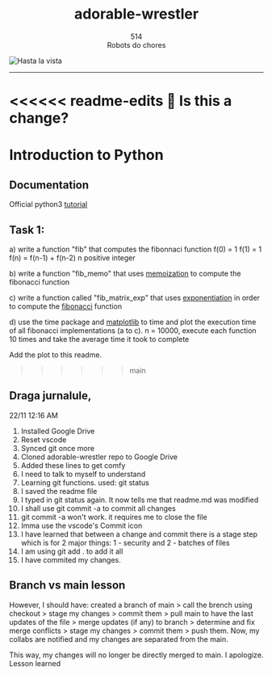 <h1 align="center">
adorable-wrestler
</h1>

<p align="center">
514
</br>
Robots do chores
</p>

<img align="center" src="https://emanuelstefancu.files.wordpress.com/2021/10/514-robots-do-chores-01.jpg" alt="Hasta la vista"/>

---

<<<<<< readme-edits
🦋 Is this a change?
=======

# Introduction to Python

## Documentation

Official python3 [tutorial](https://docs.python.org/3/tutorial/)

## Task 1:

a) write a function "fib" that computes the fibonnaci function
f(0) = 1
f(1) = 1
f(n) = f(n-1) + f(n-2)
n positive integer

b) write a function "fib_memo" that uses [memoization](https://en.wikipedia.org/wiki/Memoization) to compute the fibonacci function

c) write a function called "fib_matrix_exp" that uses [exponentiation](https://en.wikipedia.org/wiki/Exponentiation_by_squaring) in order to compute the [fibonacci](https://en.wikipedia.org/wiki/Fibonacci_number#Matrix_form) function

d) use the time package and [matplotlib](https://matplotlib.org/)
to time and plot the execution time of all fibonacci implementations (a to c).
n = 10000, execute each function 10 times and take the average time it took to complete

Add the plot to this readme.
>>>>>> main

## Draga jurnalule,
22/11 12:16 AM
1. Installed Google Drive
2. Reset vscode
3. Synced git once more
4. Cloned adorable-wrestler repo to Google Drive
5. Added these lines to get comfy
6. I need to talk to myself to understand
7. Learning git functions. used: git status
8. I saved the readme file
9. I typed in git status again. It now tells me that readme.md was modified
10. I shall use git commit -a to commit all changes
11. git commit -a won't work. it requires me to close the file
12. Imma use the vscode's Commit icon
13. I have learned that between a change and commit there is a stage step which is for 2 major things: 1 - security and 2 - batches of files
14. I am using git add . to add it all
15. I have commited my changes.

## Branch vs main lesson
However, I should have: created a branch of main > call the brench using checkout > stage my changes > commit them > pull main to have the last updates of the file > merge updates (if any) to branch > determine and fix merge conflicts > stage my changes > commit them > push them.
Now, my collabs are notified and my changes are separated from the main.

This way, my changes will no longer be directly merged to main. I apologize. Lesson learned
